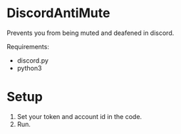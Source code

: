# DiscordAntiMute
Prevents you from being muted and deafened in discord.

Requirements:
- discord.py
- python3

# Setup
1. Set your token and account id in the code.
2. Run.
